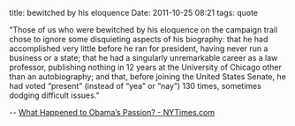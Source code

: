 title: bewitched by his eloquence
Date: 2011-10-25 08:21
tags: quote
 

"Those of us who were bewitched by his eloquence on the campaign trail chose
to ignore some disquieting aspects of his biography: that he had accomplished
very little before he ran for president, having never run a business or a
state; that he had a singularly unremarkable career as a law professor,
publishing nothing in 12 years at the University of Chicago other than an
autobiography; and that, before joining the United States Senate, he had voted
“present” (instead of “yea” or “nay”) 130 times, sometimes dodging difficult
issues."

-- [What Happened to Obama’s Passion? - NYTimes.com](http://www.nytimes.com/2011/08/07/opinion/sunday/what-happened-to-obamas-passion.html?ref=general&src=me&pagewanted=print)
